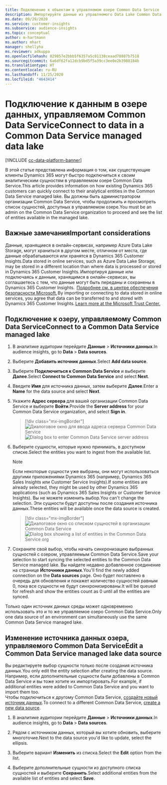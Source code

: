 ```yaml
---
title: Подключение к объектам в управляемом озере Common Data Service
description: Импортируйте данные из управляемого Data Lake Common Data Service.
ms.date: 09/29/2020
ms.service: customer-insights
ms.subservice: audience-insights
ms.topic: conceptual
author: m-hartmann
ms.author: mhart
manager: shellyha
ms.reviewer: adkuppa
ms.openlocfilehash: 029857e2bbb5f6357a5c01138ceaad78887b7518
ms.sourcegitcommit: 6a6df62fa12dcb9bd5f5a39cc3ee0e2b3988184b
ms.translationtype: HT
ms.contentlocale: ru-RU
ms.lasthandoff: 11/25/2020
ms.locfileid: "4643414"
---
```

# <a name="connect-to-data-in-a-common-data-service-managed-data-lake"></a><span data-ttu-id="2da9d-103">Подключение к данным в озере данных, управляемом Common Data Service</span><span class="sxs-lookup"><span data-stu-id="2da9d-103">Connect to data in a Common Data Service managed data lake</span></span>

[!INCLUDE [cc-data-platform-banner](../includes/cc-data-platform-banner.md)]

<span data-ttu-id="2da9d-104">В этой статье представлена информация о том, как существующие клиенты Dynamics 365 могут быстро подключиться к своим аналитическим сущностям в управляемом озере Common Data Service.</span><span class="sxs-lookup"><span data-stu-id="2da9d-104">This article provides information on how existing Dynamics 365 customers can quickly connect to their analytical entities in the Common Data Service managed lake.</span></span> <span data-ttu-id="2da9d-105">Вы должны быть администратором организации Common Data Service, чтобы продолжить и просмотреть список сущностей, доступных в управляемом озере.</span><span class="sxs-lookup"><span data-stu-id="2da9d-105">You must be an admin on the Common Data Service organization to proceed and see the list of entities available in the managed lake.</span></span>

## <a name="important-considerations"></a><span data-ttu-id="2da9d-106">Важные замечания</span><span class="sxs-lookup"><span data-stu-id="2da9d-106">Important considerations</span></span>

<span data-ttu-id="2da9d-107">Данные, хранящиеся в онлайн-сервисах, например Azure Data Lake Storage, могут храниться в другом месте, отличном от места, где данные обрабатываются или хранятся в Dynamics 365 Customer Insights.</span><span class="sxs-lookup"><span data-stu-id="2da9d-107">Data stored in online services, such as Azure Data Lake Storage, may be stored in a different location than where data is processed or stored in Dynamics 365 Customer Insights.</span></span><span data-ttu-id="2da9d-108"> Импортируя данные или подключаясь к данным, хранящимся в онлайн-сервисах, вы соглашаетесь с тем, что данные могут быть переданы и сохранены в Dynamics 365 Customer Insights.  [Подробнее см. в центре обеспечения безопасности Microsoft.](https://www.microsoft.com/trust-center)</span><span class="sxs-lookup"><span data-stu-id="2da9d-108"> By importing or connecting to data stored in online services, you agree that data can be transferred to and stored with Dynamics 365 Customer Insights. [Learn more at the Microsoft Trust Center.](https://www.microsoft.com/trust-center)</span></span>

## <a name="connect-to-a-common-data-service-managed-lake"></a><span data-ttu-id="2da9d-109">Подключение к озеру, управляемому Common Data Service</span><span class="sxs-lookup"><span data-stu-id="2da9d-109">Connect to a Common Data Service managed lake</span></span>

1. <span data-ttu-id="2da9d-110">В аналитике аудитории перейдите **Данные** > **Источники данных**.</span><span class="sxs-lookup"><span data-stu-id="2da9d-110">In audience insights, go to **Data** > **Data sources**.</span></span>

2. <span data-ttu-id="2da9d-111">Выберите **Добавить источник данных**.</span><span class="sxs-lookup"><span data-stu-id="2da9d-111">Select **Add data source**.</span></span>

3. <span data-ttu-id="2da9d-112">Выберите **Подключиться к Common Data Service** и выберите **Далее**.</span><span class="sxs-lookup"><span data-stu-id="2da9d-112">Select **Connect to Common Data Service** and select **Next**.</span></span>

4. <span data-ttu-id="2da9d-113">Введите **Имя** для источника данных, затем выберите **Далее**.</span><span class="sxs-lookup"><span data-stu-id="2da9d-113">Enter a **Name** for the data source and select **Next**.</span></span>

5. <span data-ttu-id="2da9d-114">Укажите **Адрес сервера** для вашей организации Common Data Service и выберите **Войти**.</span><span class="sxs-lookup"><span data-stu-id="2da9d-114">Provide the **Server address** for your Common Data Service organization, and select **Sign in**.</span></span>

   > [!div class="mx-imgBorder"]
   > <span data-ttu-id="2da9d-115">![Диалоговое окно для ввода адреса сервера Common Data Service](media/enter-CDS-org-details.png)</span><span class="sxs-lookup"><span data-stu-id="2da9d-115">![Dialog box to enter Common Data Service server address](media/enter-CDS-org-details.png)</span></span>

6. <span data-ttu-id="2da9d-116">Выберите сущности, которые нужно принимать, в доступном списке.</span><span class="sxs-lookup"><span data-stu-id="2da9d-116">Select the entities you want to ingest from the available list.</span></span>    

   > [!NOTE]
   > <span data-ttu-id="2da9d-117">Если некоторые сущности уже выбраны, они могут использоваться другими приложениями Dynamics 365 (например, Dynamics 365 Sales Insights или Customer Service Insights).</span><span class="sxs-lookup"><span data-stu-id="2da9d-117">If some entities are already selected, they might be used by other Dynamics 365 applications (such as Dynamics 365 Sales Insights or Customer Service Insights).</span></span> <span data-ttu-id="2da9d-118">Вы не можете изменить выбор.</span><span class="sxs-lookup"><span data-stu-id="2da9d-118">You can't change the selection.</span></span> <span data-ttu-id="2da9d-119">Эти сущности будут доступны после создания источника данных.</span><span class="sxs-lookup"><span data-stu-id="2da9d-119">These entities will be available once the data source is created.</span></span>

   > [!div class="mx-imgBorder"]
   > <span data-ttu-id="2da9d-120">![Диалоговое окно со списком сущностей в организации Common Data Service](media/select-analytical-entities.png)</span><span class="sxs-lookup"><span data-stu-id="2da9d-120">![Dialog box showing a list of entities in the Common Data Service org](media/select-analytical-entities.png)</span></span>

7. <span data-ttu-id="2da9d-121">Сохраните свой выбор, чтобы начать синхронизацию выбранных сущностей с озером, управляемым Common Data Service.</span><span class="sxs-lookup"><span data-stu-id="2da9d-121">Save your selection to start syncing the selected entities to the Common Data Service managed lake.</span></span> <span data-ttu-id="2da9d-122">Вы найдете недавно добавленное соединение на странице **Источники данных**.</span><span class="sxs-lookup"><span data-stu-id="2da9d-122">You'll find the newly added connection on the **Data sources** page.</span></span> <span data-ttu-id="2da9d-123">Оно будет поставлено в очередь для обновления и покажет количество сущностей равным 0, пока все сущности не будут синхронизированы.</span><span class="sxs-lookup"><span data-stu-id="2da9d-123">It will be queued for refresh and show the entities count as 0 until all the entities are synced.</span></span>

<span data-ttu-id="2da9d-124">Только один источник данных среды может одновременно использовать это и то же управляемое озеро Common Data Service.</span><span class="sxs-lookup"><span data-stu-id="2da9d-124">Only one data source of an environment can simultaneously use the same Common Data Service managed lake.</span></span>

## <a name="edit-a-common-data-service-managed-lake-data-source"></a><span data-ttu-id="2da9d-125">Изменение источника данных озера, управляемого Common Data Service</span><span class="sxs-lookup"><span data-stu-id="2da9d-125">Edit a Common Data Service managed lake data source</span></span>

<span data-ttu-id="2da9d-126">Вы редактируете выбор сущности только после создания источника данных.</span><span class="sxs-lookup"><span data-stu-id="2da9d-126">You only edit the entity selection after creating the data source.</span></span> <span data-ttu-id="2da9d-127">Например, если дополнительные сущности были добавлены в Common Data Service и вы тоже хотите их импортировать.</span><span class="sxs-lookup"><span data-stu-id="2da9d-127">For example, if additional entities were added to Common Data Service and you want to import them too.</span></span>    
<span data-ttu-id="2da9d-128">Чтобы подключиться к другому Common Data Service, [создайте новый источник данных](#connect-to-a-common-data-service-managed-lake).</span><span class="sxs-lookup"><span data-stu-id="2da9d-128">To connect to a different Common Data Service, [create a new data source](#connect-to-a-common-data-service-managed-lake).</span></span>

1. <span data-ttu-id="2da9d-129">В аналитике аудитории перейдите **Данные** > **Источники данных**.</span><span class="sxs-lookup"><span data-stu-id="2da9d-129">In audience insights, go to **Data** > **Data sources**.</span></span>

2. <span data-ttu-id="2da9d-130">Рядом с источником данных, который вы хотите обновить, выберите многоточие.</span><span class="sxs-lookup"><span data-stu-id="2da9d-130">Next to the data source you'd like to update, select the ellipsis.</span></span>

3. <span data-ttu-id="2da9d-131">Выберите вариант **Изменить** из списка.</span><span class="sxs-lookup"><span data-stu-id="2da9d-131">Select the **Edit** option from the list.</span></span>

4. <span data-ttu-id="2da9d-132">Выберите дополнительные сущности из доступного списка сущностей и выберите **Сохранить**.</span><span class="sxs-lookup"><span data-stu-id="2da9d-132">Select additional entities from the available list of entities and select **Save**.</span></span>
